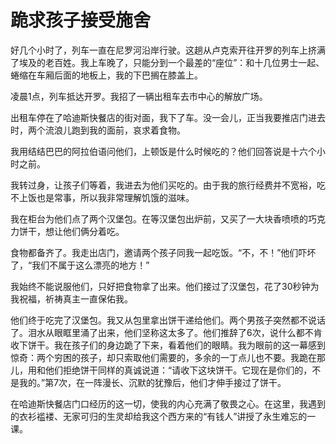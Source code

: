 # 跪求孩子接受施舍

好几个小时了，列车一直在尼罗河沿岸行驶。这趟从卢克索开往开罗的列车上挤满了埃及的老百姓。我上车晚了，只能分到一个最差的“座位”：和十几位男士一起、蜷缩在车厢后面的地板上，我的下巴搁在膝盖上。 

凌晨1点，列车抵达开罗。我招了一辆出租车去市中心的解放广场。 

出租车停在了哈迪斯快餐店的街对面，我下了车。没一会儿，正当我要推店门进去时，两个流浪儿跑到我的面前，哀求着食物。 

我用结结巴巴的阿拉伯语问他们，上顿饭是什么时候吃的？他们回答说是十六个小时之前。 

我转过身，让孩子们等着，我进去为他们买吃的。由于我的旅行经费并不宽裕，吃不上饭也是常事，所以我非常理解饥饿的滋味。 

我在柜台为他们点了两个汉堡包。在等汉堡包出炉前，又买了一大块香喷喷的巧克力饼干，想让他们俩分着吃。 

食物都备齐了。我走出店门，邀请两个孩子同我一起吃饭。“不，不！”他们吓坏了，“我们不属于这么漂亮的地方！” 

我始终不能说服他们，只好把食物拿了出来。他们接过了汉堡包，花了30秒钟为我祝福，祈祷真主一直保佑我。 

他们终于吃完了汉堡包。我又从包里拿出饼干递给他们。两个男孩子突然都不说话了。泪水从眼眶里涌了出来，他们坚称这太多了。他们推辞了6次，说什么都不肯收下饼干。我在孩子们的身边跪了下来，看着他们的眼睛。我为眼前的这一幕感到惊奇：两个穷困的孩子，却只索取他们需要的，多余的一丁点儿也不要。我跪在那儿，用和他们拒绝饼干同样的真诚说道：“请收下这块饼干。它现在是你们的，不是我的。”第7次，在一阵漫长、沉默的犹豫后，他们才伸手接过了饼干。 

在哈迪斯快餐店门口经历的这一切，使我的内心充满了敬畏之心。在这里，我遇到的衣衫褴褛、无家可归的生灵却给我这个西方来的“有钱人”讲授了永生难忘的一课。